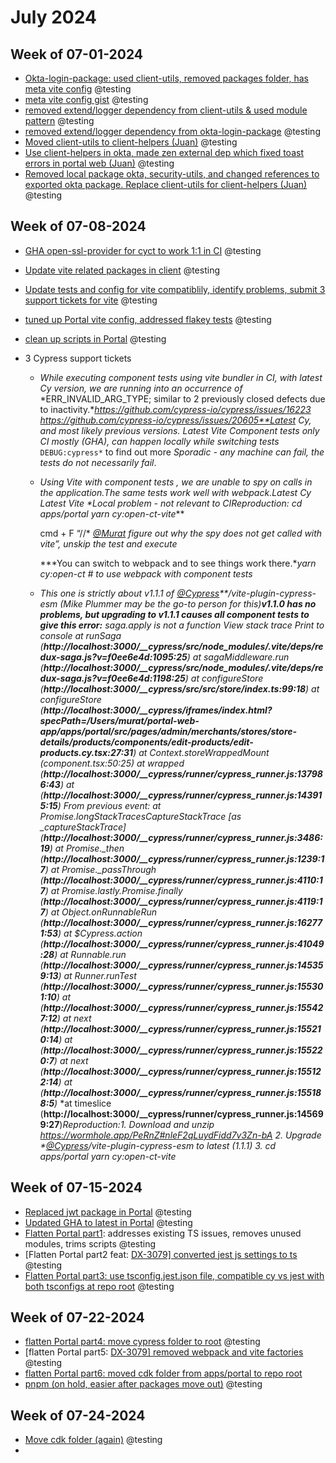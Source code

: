 # July 2024

## Week of 07-01-2024

* [Okta-login-package: used client-utils, removed packages folder, has meta vite config](https://github.com/helloextend/package-okta-login/pull/18) @testing
* [meta vite config gist](https://gist.github.com/muratkeremozcan/3808bbb2b99a3504c999939ec68916b4) @testing
* [removed extend/logger dependency from client-utils & used module pattern](https://github.com/helloextend/client-utils/pull/178) @testing
* [removed extend/logger dependency from okta-login-package](https://github.com/helloextend/package-okta-login/pull/20) @testing
* [Moved client-utils to client-helpers (Juan)](https://github.com/helloextend/client-helpers/pull/54) @testing
* [Use client-helpers in okta, made zen external dep which fixed toast errors in portal web (Juan)](https://github.com/helloextend/package-okta-login/pull/25) @testing
* [Removed local package okta, security-utils, and changed references to exported okta package. Replace client-utils for client-helpers (Juan)](https://github.com/helloextend/portal-web-app/pull/34) @testing

## Week of 07-08-2024

* [GHA open-ssl-provider for cyct to work 1:1 in CI](https://github.com/helloextend/gha-reusable-workflows/pull/749) @testing

* [Update vite related packages in client](https://github.com/helloextend/portal-web-app/pull/40/files#diff-7ae45ad102eab3b6d7e7896acd08c427a9b25b346470d7bc6507b6481575d519) @testing

* [Update tests and config for vite compatiblily, identify problems, submit 3 support tickets for vite](https://github.com/helloextend/portal-web-app/pull/46) @testing

* [tuned up Portal vite config, addressed flakey tests](https://github.com/helloextend/portal-web-app/pull/48) @testing

* [clean up scripts in Portal](https://github.com/helloextend/portal-web-app/pull/50) @testing

* 3 Cypress support tickets 

  * *While executing component tests using vite bundler in CI, with latest Cy version, we are running into an occurrence of*
    *ERR_INVALID_ARG_TYPE; similar to 2 previously closed defects due to inactivity.**https://github.com/cypress-io/cypress/issues/16223*
    *https://github.com/cypress-io/cypress/issues/20605**Latest Cy, and most likely previous versions.*
    *Latest Vite*
    *Component tests only*
    *CI mostly (GHA), can happen locally while switching tests* `DEBUG:cypress*` to find out more
    *Sporadic - any machine can fail, the tests do not necessarily fail*. 

  * *Using Vite with component tests , we are unable to spy on calls in the application.**The same tests work well with webpack.**Latest Cy*
    *Latest Vite*
    *Local problem - not relevant to CI**Reproduction:*
    cd apps/portal*
    *yarn cy:open-ct-vite***

    cmd + F “//* *[@Murat](https://extend-workspace.slack.com/team/U0296887H4Z)* *figure out why the spy does not get called with vite”, unskip the test and execute*

    ***You can switch to webpack and to see things work there.**yarn cy:open-ct # to use webpack with component tests*

  * *This one is strictly about v1.1.1 of* *[@Cypress](https://extend-workspace.slack.com/team/U02K16KPHDF)**/vite-plugin-cypress-esm*
    *(Mike Plummer may be the go-to person for this)**v1.1.0 has no problems, but upgrading to v1.1.1 causes all component tests to give this error:***
    *saga.apply is not a function*
    *View stack trace*
    *Print to console*
      *at runSaga (**http://localhost:3000/__cypress/src/node_modules/.vite/deps/redux-saga.js?v=f0ee6e4d:1095:25**)*
      *at sagaMiddleware.run (**http://localhost:3000/__cypress/src/node_modules/.vite/deps/redux-saga.js?v=f0ee6e4d:1198:25**)*
      *at configureStore (**http://localhost:3000/__cypress/src/src/store/index.ts:99:18**)*
      *at configureStore (**http://localhost:3000/__cypress/iframes/index.html?specPath=/Users/murat/portal-web-app/apps/portal/src/pages/admin/merchants/stores/store-details/products/components/edit-products/edit-products.cy.tsx:27:31**)*
      *at Context.storeWrappedMount (component.tsx:50:25)*
      *at wrapped (**http://localhost:3000/__cypress/runner/cypress_runner.js:137986:43**)*
      *at <unknown> (**http://localhost:3000/__cypress/runner/cypress_runner.js:143915:15**)*
    *From previous event:*
      *at Promise.longStackTracesCaptureStackTrace [as _captureStackTrace] (**http://localhost:3000/__cypress/runner/cypress_runner.js:3486:19**)*
      *at Promise._then (**http://localhost:3000/__cypress/runner/cypress_runner.js:1239:17**)*
      *at Promise._passThrough (**http://localhost:3000/__cypress/runner/cypress_runner.js:4110:17**)*
      *at Promise.lastly.Promise.finally (**http://localhost:3000/__cypress/runner/cypress_runner.js:4119:17**)*
      *at Object.onRunnableRun (**http://localhost:3000/__cypress/runner/cypress_runner.js:162771:53**)*
      *at $Cypress.action (**http://localhost:3000/__cypress/runner/cypress_runner.js:41049:28**)*
      *at Runnable.run (**http://localhost:3000/__cypress/runner/cypress_runner.js:145359:13**)*
      *at Runner.runTest (**http://localhost:3000/__cypress/runner/cypress_runner.js:155301:10**)*
      *at <unknown> (**http://localhost:3000/__cypress/runner/cypress_runner.js:155427:12**)*
      *at next (**http://localhost:3000/__cypress/runner/cypress_runner.js:155210:14**)*
      *at <unknown> (**http://localhost:3000/__cypress/runner/cypress_runner.js:155220:7**)*
      *at next (**http://localhost:3000/__cypress/runner/cypress_runner.js:155122:14**)*
      *at <unknown> (**http://localhost:3000/__cypress/runner/cypress_runner.js:155188:5**)*
      *at timeslice (**http://localhost:3000/__cypress/runner/cypress_runner.js:145699:27**)**Reproduction:**1. Download and unzip* *https://wormhole.app/PeRnZ#nleF2qLuydFidd7v3Zn-bA*
    *2. Upgrade* *[@Cypress](https://extend-workspace.slack.com/team/U02K16KPHDF)**/vite-plugin-cypress-esm to latest (1.1.1)*
    *3. cd apps/portal*
    *yarn cy:open-ct-vite*


## Week of 07-15-2024

* [Replaced jwt package in Portal](https://github.com/helloextend/portal-web-app/pull/55) @testing
* [Updated GHA to latest in Portal](https://github.com/helloextend/portal-web-app/pull/56) @testing
* [Flatten Portal part1](https://github.com/helloextend/portal-web-app/pull/59): addresses existing TS issues, removes unused modules, trims scripts @testing
* [Flatten Portal part2 feat: [DX-3079\] converted jest js settings to ts](https://github.com/helloextend/portal-web-app/pull/62) @testing
* [Flatten Portal part3: use tsconfig.jest.json file, compatible cy vs jest with both tsconfigs at repo root](https://github.com/helloextend/portal-web-app/pull/64) @testing

## Week of 07-22-2024

* [flatten Portal part4: move cypress folder to root](https://github.com/helloextend/portal-web-app/pull/69) @testing
* [flatten Portal part5: [DX-3079\] removed webpack and vite factories](https://github.com/helloextend/portal-web-app/pull/73#top) @testing
* [flatten Portal part6: moved cdk folder from apps/portal to repo root](https://github.com/helloextend/portal-web-app/pull/82)
* [pnpm (on hold, easier after packages move out)](https://github.com/helloextend/portal-web-app/pull/79)  @testing

## Week of 07-24-2024

* [Move cdk folder (again)](https://github.com/helloextend/portal-web-app/pull/90) @testing
* 

